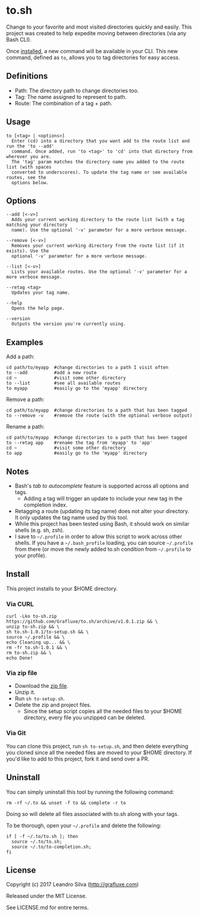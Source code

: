 # to.sh

Change to your favorite and most visited directories quickly and easily. This project was created to help expedite moving between directories (via any Bash CLI).

Once [installed](#install), a new command will be available in your CLI. This new command, defined as `to`, allows you to tag directories for easy access.

## Definitions

- Path: The directory path to change directories too.
- Tag: The name assigned to represent to path.
- Route: The combination of a tag + path.

## Usage

```
to [<tag> | <options>]
  Enter (cd) into a directory that you want add to the route list and run the 'to --add'
  command. Once added, run 'to <tag>' to 'cd' into that directory from wherever you are.
  The 'tag' param matches the directory name you added to the route list (with spaces
  converted to underscores). To update the tag name or see available routes, see the
  options below.
```

## Options

```
--add [<-v>]
  Adds your current working directory to the route list (with a tag matching your directory
  name). Use the optional '-v' parameter for a more verbose message.

--remove [<-v>]
  Removes your current working directory from the route list (if it exists). Use the
  optional '-v' parameter for a more verbose message.

--list [<-v>]
  Lists your available routes. Use the optional '-v' parameter for a more verbose message.

--retag <tag>
  Updates your tag name.

--help
  Opens the help page.

--version
  Outputs the version you're currently using.
```

## Examples

Add a path:

```
cd path/to/myapp  #change directories to a path I visit often
to --add          #add a new route
cd ~              #visit some other directory
to --list         #see all available routes
to myapp          #easily go to the 'myapp' directory
```

Remove a path:

```
cd path/to/myapp  #change directories to a path that has been tagged
to --remove -v    #remove the route (with the optional verbose output)
```

Rename a path:

```
cd path/to/myapp  #change directories to a path that has been tagged
to --retag app    #rename the tag from 'myapp' to 'app'
cd ~              #visit some other directory
to app            #easily go to the 'myapp' directory
```

## Notes

- Bash's *tab to autocomplete* feature is supported across all options and tags.
  - Adding a tag will trigger an update to include your new tag in the completion index.
- Retagging a route (updating its tag name) does not alter your directory. It only updates the tag name used by this tool.
- While this project has been tested using Bash, it should work on similar shells (e.g. sh, zsh).
- I save to `~/.profile` in order to allow this script to work across other shells. If you have a `~/.bash_profile` loading, you can source `~/.profile` from there (or move the newly added to.sh condition from `~/.profile` to your profile).

## Install

This project installs to your $HOME directory.

### Via CURL

```
curl -Lko to-sh.zip https://github.com/Grafluxe/to.sh/archive/v1.0.1.zip && \
unzip to-sh.zip && \
sh to.sh-1.0.1/to-setup.sh && \
source ~/.profile && \
echo Cleaning up... && \
rm -fr to.sh-1.0.1 && \
rm to-sh.zip && \
echo Done!
```

### Via zip file

- Download the [zip file](https://github.com/Grafluxe/to.sh/archive/v1.0.1.zip).
- Unzip it.
- Run `sh to-setup.sh`.
- Delete the zip and project files.
  - Since the setup script copies all the needed files to your $HOME directory, every file you unzipped can be deleted.

### Via Git

You can clone this project, run `sh to-setup.sh`, and then delete everything you cloned since all the needed files are moved to your $HOME directory. If you'd like to add to this project, fork it and send over a PR.

## Uninstall

You can simply uninstall this tool by running the following command:

```
rm -rf ~/.to && unset -f to && complete -r to
```

Doing so will delete all files associated with to.sh along with your tags.

To be thorough, open your `~/.profile` and delete the following:

```
if [ -f ~/.to/to.sh ]; then
  source ~/.to/to.sh;
  source ~/.to/to-completion.sh;
fi
```

## License

Copyright (c) 2017 Leandro Silva (http://grafluxe.com)

Released under the MIT License.

See LICENSE.md for entire terms.
